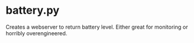 battery.py
==========
Creates a webserver to return battery level. Either great for monitoring or horribly overengineered.
